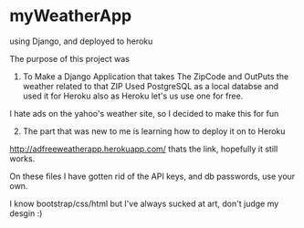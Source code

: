 # myWeatherApp
using Django, and deployed to heroku

The purpose of this project was 

1. To Make a Django Application that takes The ZipCode and OutPuts the weather related to that ZIP
  Used PostgreSQL as a local databse and used it for Heroku also as Heroku let's us use one for free.

I hate ads on the yahoo's weather site, so I decided to make this for fun

 2. The part that was new to me is learning how to deploy it on to Heroku
 
 http://adfreeweatherapp.herokuapp.com/ thats the link, hopefully it still works.

On these files I have gotten rid of the API keys, and db passwords, use your own.

I know bootstrap/css/html but I've always sucked at art, don't judge my desgin :)
